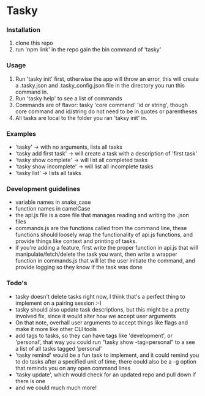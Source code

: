 # Tasky

### Installation
1. clone this repo
2. run 'npm link' in the repo gain the bin command of 'tasky'

### Usage
1. Run 'tasky init' first, otherwise the app will throw an error, this will create a .tasky.json and .tasky_config.json file in the directory you run this command in.
2. Run 'tasky help' to see a list of commands
3. Commands are of flavor: tasky 'core command' 'id or string', though core command and id/string do not need to be in quotes or parentheses
4. All tasks are local to the folder you ran 'taksy init' in.

### Examples
- 'tasky' -> with no arguments, lists all tasks
- 'tasky add first task' -> will create a task with a description of 'first task'
- 'tasky show complete' -> will list all completed tasks
- 'tasky show incomplete' -> will list all incomplete tasks
- 'tasky list' -> lists all tasks

### Development guidelines
- variable names in snake_case
- function names in camelCase
- the api.js file is a core file that manages reading and writing the .json files
- commands.js are the functions called from the command line, these functions should loosely wrap the functionality of api.js functions, and provide things like context and printing of tasks. 
- if you're adding a feature, first write the proper function in api.js that will manipulate/fetch/delete the task you want, then write a wrapper function in commands.js that will let the user initiate the command, and provide logging so they know if the task was done

### Todo's
- tasky doesn't delete tasks right now, I think that's a perfect thing to implement on a pairing session :-)
- tasky should also update task descriptions, but this might be a pretty involved fix, since it would alter how we accept user arguments
- On that note, overhall user arguments to accept things like flags and make it more like other CLI tools
- add tags to tasks, so they can have tags like 'development', or 'personal', that way you could run "tasky show -tag=personal" to a see a list of all tasks tagged 'personal'
- 'tasky remind' would be a fun task to implement, and it could remind you to do tasks after a specified unit of time, there could also be a -g option that reminds you on any open command lines
- 'tasky update', which would check for an updated repo and pull down if there is one
- and we could much much more!